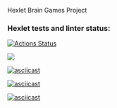 Hexlet Brain Games Project
### Hexlet tests and linter status:
[![Actions Status](https://github.com/MaxKtv/python-project-49/actions/workflows/hexlet-check.yml/badge.svg)](https://github.com/MaxKtv/python-project-49/actions)

<a href="https://codeclimate.com/github/MaxKtv/python-project-49/maintainability"><img src="https://api.codeclimate.com/v1/badges/107a15731a1ffe0766fa/maintainability" /></a>

[![asciicast](https://asciinema.org/a/2sbk6muZk7BQCXt13IyfcWfib.svg)](https://asciinema.org/a/2sbk6muZk7BQCXt13IyfcWfib)

[![asciicast](https://asciinema.org/a/K9SYt8y6JZF3q7SA9I9BLmvX0.svg)](https://asciinema.org/a/K9SYt8y6JZF3q7SA9I9BLmvX0)

[![asciicast](https://asciinema.org/a/e6ilv5tW53uKQSKVnKAePLivI.svg)](https://asciinema.org/a/e6ilv5tW53uKQSKVnKAePLivI)
